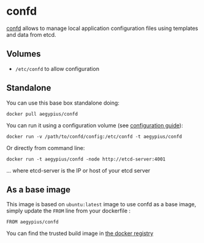 # confd

[confd](https://github.com/kelseyhightower/confd) allows to manage local application
configuration files using templates and data from etcd.

## Volumes

- `/etc/confd` to allow configuration

## Standalone

You can use this base box standalone doing:

    docker pull aegypius/confd

You can run it using a configuration volume (see [configuration guide](https://github.com/kelseyhightower/confd/blob/master/docs/configuration-guide.md)):

    docker run -v /path/to/confd/config:/etc/confd -t aegypius/confd

Or directly from command line:

    docker run -t aegypius/confd -node http://etcd-server:4001

... where etcd-server is the IP or host of your etcd server


## As a base image

This image is based on ```ubuntu:latest``` image to use confd as a base image,
simply update the ```FROM``` line from your dockerfile :

    FROM aegypius/confd

You can find the trusted build image in [the docker registry](https://registry.hub.docker.com/u/aegypius/confd/)
